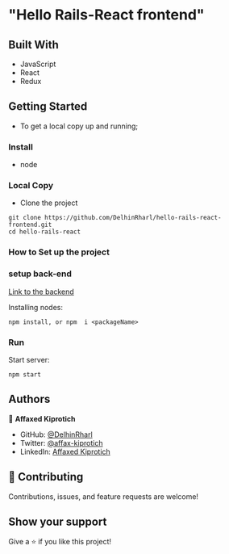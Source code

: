# "Hello Rails-React frontend"


## Built With
- JavaScript
- React
- Redux

## Getting Started

- To get  a local copy up and running;

### Install

- node 

### Local Copy

- Clone the project

```
git clone https://github.com/DelhinRharl/hello-rails-react-frontend.git
cd hello-rails-react
```

### How to Set up the project

### setup back-end

[Link to the backend](https://github.com/DelhinRharl/hello-rails-react-backend.git)

Installing  nodes:

```
npm install, or npm  i <packageName>
```
### Run

Start server:

```
npm start
```
## Authors

👤 **Affaxed Kiprotich**

- GitHub: [@DelhinRharl](https://github.com/DelhinRharl)
- Twitter: [@affax-kiprotich](https://twitter.com/affax-kiprotich)
- LinkedIn: [Affaxed Kiprotich](https://www.linkedin.com/in/affaxed-kiprotich/)

## 🤝 Contributing

Contributions, issues, and feature requests are welcome!

## Show your support

Give a ⭐️ if you like this project!